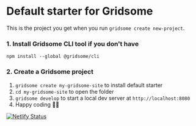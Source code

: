# Default starter for Gridsome

This is the project you get when you run `gridsome create new-project`.

### 1. Install Gridsome CLI tool if you don't have

`npm install --global @gridsome/cli`

### 2. Create a Gridsome project

1. `gridsome create my-gridsome-site` to install default starter
2. `cd my-gridsome-site` to open the folder
3. `gridsome develop` to start a local dev server at `http://localhost:8080`
4. Happy coding 🎉🙌


[![Netlify Status](https://api.netlify.com/api/v1/badges/1ada54c3-1acc-45a3-9336-46e3bbef636d/deploy-status)](https://app.netlify.com/sites/all-about-erik/deploys)
